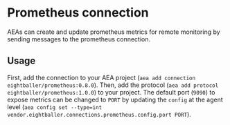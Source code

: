 # Prometheus connection
AEAs can create and update prometheus metrics for remote monitoring by sending messages to the prometheus connection.

## Usage

First, add the connection to your AEA project (`aea add connection eightballer/prometheus:0.8.0`). Then, add the protocol (`aea add protocol eightballer/prometheus:1.0.0`) to your project. The default port (`9090`) to expose metrics can be changed to `PORT` by updating the `config` at the agent level (`aea config set --type=int vendor.eightballer.connections.prometheus.config.port PORT`).
